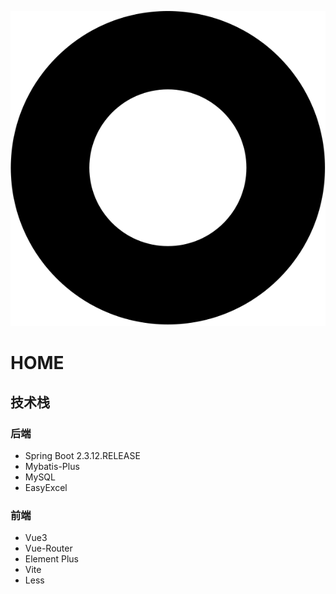 ![home](./markdown_media/home.svg)
# HOME

## 技术栈

### 后端
- Spring Boot 2.3.12.RELEASE
- Mybatis-Plus
- MySQL
- EasyExcel

### 前端
- Vue3
- Vue-Router
- Element Plus
- Vite
- Less

